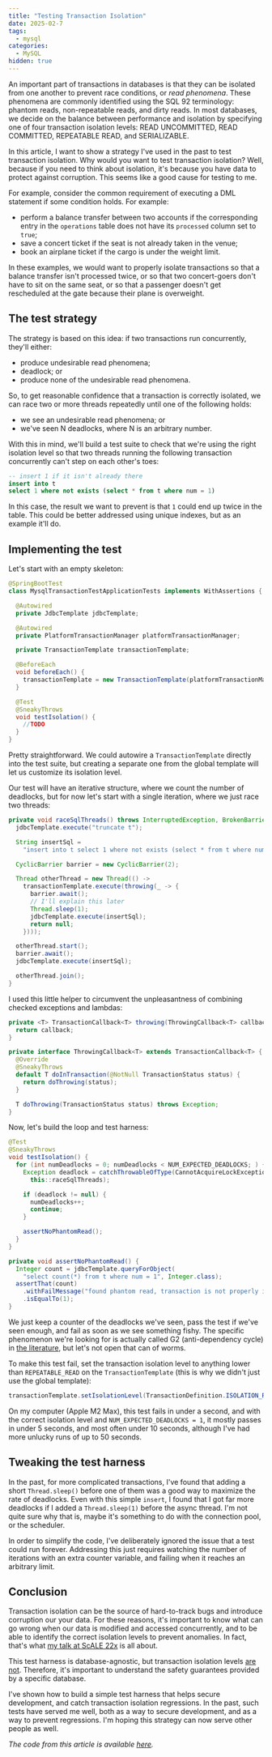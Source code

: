 ```yaml
---
title: "Testing Transaction Isolation"
date: 2025-02-7
tags:
  - mysql
categories:
  - MySQL
hidden: true
---
```


An important part of transactions in databases is that they can be isolated from one another to prevent race conditions, or _read
phenomena_. These phenomena are commonly identified using the SQL 92 terminology: phantom reads, non-repeatable reads, and dirty reads. In
most databases, we decide on the balance between performance and isolation by specifying one of four transaction isolation levels: READ
UNCOMMITTED, READ COMMITTED, REPEATABLE READ, and SERIALIZABLE.

In this article, I want to show a strategy I've used in the past to test transaction isolation. Why would you want to test transaction
isolation? Well, because if you need to think about isolation, it's because you have data to protect against corruption. This seems like a
good cause for testing to me.

For example, consider the common requirement of executing a DML statement if some condition holds. For example:

* perform a balance transfer between two accounts if the corresponding entry in the `operations` table does not have its `processed`
  column set to `true`;
* save a concert ticket if the seat is not already taken in the venue;
* book an airplane ticket if the cargo is under the weight limit.

In these examples, we would want to properly isolate transactions so that a balance transfer isn't processed twice, or so that two
concert-goers don't have to sit on the same seat, or so that a passenger doesn't get rescheduled at the gate because their plane is
overweight.

## The test strategy

The strategy is based on this idea: if two transactions run concurrently, they'll either:

* produce undesirable read phenomena;
* deadlock; or
* produce none of the undesirable read phenomena.

So, to get reasonable confidence that a transaction is correctly isolated, we can race two or more threads repeatedly until one of the
following holds:

* we see an undesirable read phenomena; or
* we've seen N deadlocks, where N is an arbitrary number.

With this in mind, we'll build a test suite to check that we're using the right isolation level so that two threads running the following
transaction concurrently can't step on each other's toes:

```sql
-- insert 1 if it isn't already there
insert into t
select 1 where not exists (select * from t where num = 1)
```

In this case, the result we want to prevent is that `1` could end up twice in the table. This could be better addressed using unique
indexes, but as an example it'll do.

## Implementing the test

Let's start with an empty skeleton:

```java
@SpringBootTest
class MysqlTransactionTestApplicationTests implements WithAssertions {

  @Autowired
  private JdbcTemplate jdbcTemplate;

  @Autowired
  private PlatformTransactionManager platformTransactionManager;

  private TransactionTemplate transactionTemplate;

  @BeforeEach
  void beforeEach() {
    transactionTemplate = new TransactionTemplate(platformTransactionManager);
  }

  @Test
  @SneakyThrows
  void testIsolation() {
    //TODO
  }
}
```

Pretty straightforward. We could autowire a `TransactionTemplate` directly into the test suite, but creating a separate one from the global
template will let us customize its isolation level.

Our test will have an iterative structure, where we count the number of deadlocks, but for now let's start with a single iteration, where we
just race two threads:

```java
private void raceSqlThreads() throws InterruptedException, BrokenBarrierException {
  jdbcTemplate.execute("truncate t");

  String insertSql =
    "insert into t select 1 where not exists (select * from t where num = 1)";

  CyclicBarrier barrier = new CyclicBarrier(2);

  Thread otherThread = new Thread(() ->
    transactionTemplate.execute(throwing(_ -> {
      barrier.await();
      // I'll explain this later
      Thread.sleep(1);
      jdbcTemplate.execute(insertSql);
      return null;
    })));

  otherThread.start();
  barrier.await();
  jdbcTemplate.execute(insertSql);

  otherThread.join();
}
```

I used this little helper to circumvent the unpleasantness of combining checked exceptions and lambdas:

```java
private <T> TransactionCallback<T> throwing(ThrowingCallback<T> callback) {
  return callback;
}

private interface ThrowingCallback<T> extends TransactionCallback<T> {
  @Override
  @SneakyThrows
  default T doInTransaction(@NotNull TransactionStatus status) {
    return doThrowing(status);
  }

  T doThrowing(TransactionStatus status) throws Exception;
}
```

Now, let's build the loop and test harness:

```java
@Test
@SneakyThrows
void testIsolation() {
  for (int numDeadlocks = 0; numDeadlocks < NUM_EXPECTED_DEADLOCKS; ) {
    Exception deadlock = catchThrowableOfType(CannotAcquireLockException.class,
      this::raceSqlThreads);

    if (deadlock != null) {
      numDeadlocks++;
      continue;
    }

    assertNoPhantomRead();
  }
}

private void assertNoPhantomRead() {
  Integer count = jdbcTemplate.queryForObject(
    "select count(*) from t where num = 1", Integer.class);
  assertThat(count)
    .withFailMessage("found phantom read, transaction is not properly isolated")
    .isEqualTo(1);
}
```

We just keep a counter of the deadlocks we've seen, pass the test if we've seen enough, and fail as soon as we see something fishy. The
specific phenomenon we're looking for is actually called G2 (anti-dependency cycle)
in [the literature](https://pmg.csail.mit.edu/papers/icde00.pdf), but let's not open that can of worms.

To make this test fail, set the transaction isolation level to anything lower than `REPEATABLE_READ` on the `TransactionTemplate` (this is
why we didn't just use the global template):

```java
transactionTemplate.setIsolationLevel(TransactionDefinition.ISOLATION_READ_COMMITTED);
```

On my computer (Apple M2 Max), this test fails in under a second, and with the correct isolation level and `NUM_EXPECTED_DEADLOCKS = 1`, it
mostly passes in under 5 seconds, and most often under 10 seconds, although I've had more unlucky runs of up to 50 seconds.

## Tweaking the test harness

In the past, for more complicated transactions, I've found that adding a short `Thread.sleep()` before one of them was a good way to
maximize the rate of deadlocks. Even with this simple `insert`, I found that I got far more deadlocks if I added a `Thread.sleep(1)`
before the async thread. I'm not quite sure why that is, maybe it's something to do with the connection pool, or the scheduler.

In order to simplify the code, I've deliberately ignored the issue that a test could run forever. Addressing this just requires watching the
number of iterations with an extra counter variable, and failing when it reaches an arbitrary limit.

## Conclusion

Transaction isolation can be the source of hard-to-track bugs and introduce corruption our your data. For these reasons, it's important to
know what can go wrong when our data is modified and accessed concurrently, and to be able to identify the correct isolation levels to
prevent anomalies. In fact, that's
what [my talk at ScALE 22x](https://www.socallinuxexpo.org/scale/22x/presentations/how-not-go-bankrupt-and-look-foolish-mastering-transactions-mysql)
is all about.

This test harness is database-agnostic, but transaction isolation levels [are not](https://github.com/ept/hermitage?tab=readme-ov-file).
Therefore, it's important to understand the safety guarantees provided by a specific database.

I've shown how to build a simple test harness that helps secure development, and catch transaction isolation regressions. In the past, such
tests have served me well, both as a way to secure development, and as a way to prevent regressions. I'm hoping this strategy can now serve
other people as well.

_The code from this article is available [here](https://github.com/LeMikaelF/testing-transaction-isolation)._
